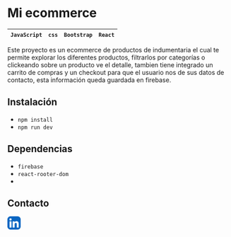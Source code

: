 # Mi ecommerce

| `JavaScript` | `css` | `Bootstrap` | `React` |
| -------------- | ------- | ------------- | --------- |

Este proyecto es un ecommerce de productos de indumentaria el cual te permite explorar los diferentes productos, filtrarlos por categorías o clickeando sobre un producto ve el detalle, tambien tiene integrado un carrito de compras y un checkout para que el usuario nos de sus datos de contacto, esta información queda guardada en firebase.

## Instalación

* `npm install`
* `npm run dev`

## Dependencias

* `firebase`
* `react-rooter-dom`
* 

## Contacto

<a href="https://www.linkedin.com/in/damiruggi/" target="_blank" style="margin-right: 20px">
  <img src="https://raw.githubusercontent.com/tandpfun/skill-icons/de91fca307a83d75fc5b1f6ce24540454acead41/icons/LinkedIn.svg" alt="LinkedIn Juan Martin Perez" width="30">
</a>
